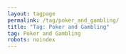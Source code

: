 ```yaml
---
layout: tagpage
permalink: /tag/poker_and_gambling/
title: "Tag: Poker and Gambling"
tag: Poker and Gambling
robots: noindex
---
```

